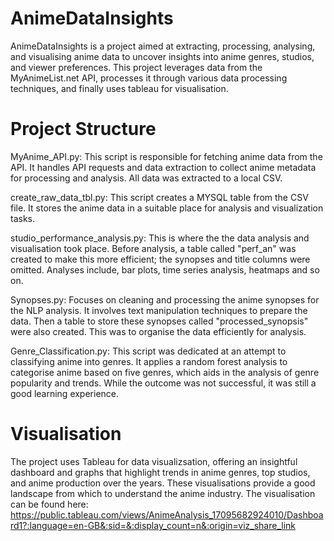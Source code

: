 # AnimeDataInsights

AnimeDataInsights is a project aimed at extracting, processing, analysing, and visualising anime data to uncover insights into anime genres, studios, and viewer preferences. This project leverages data from the MyAnimeList.net API, processes it through various data processing techniques, and finally uses tableau for visualisation. 

# Project Structure

MyAnime_API.py: This script is responsible for fetching anime data from the API. It handles API requests and data extraction to collect anime metadata for processing and analysis. All data was extracted to a local CSV. 

create_raw_data_tbl.py: This script creates a MYSQL table from the CSV file. It stores the anime data in a suitable place for analysis and visualization tasks.

studio_performance_analysis.py: This is where the the data analysis and visualisation took place. Before analysis, a table called "perf_an" was created to make this more efficient; the synopses and title columns were omitted. Analyses include, bar plots, time series analysis, heatmaps and so on. 

Synopses.py: Focuses on cleaning and processing the anime synopses for the NLP analysis. It involves text manipulation techniques to prepare the data. Then a table to store these synopses called "processed_synopsis" were also created. This was to organise the data efficiently for analysis. 

Genre_Classification.py: This script was dedicated at an attempt to classifying anime into genres. It applies a random forest analysis to categorise anime based on five genres, which aids in the analysis of genre popularity and trends. While the outcome was not successful, it was still a good learning experience. 

# Visualisation

The project uses Tableau for data visualizsation, offering an insightful dashboard and graphs that highlight trends in anime genres, top studios, and anime production over the years. These visualisations provide a good landscape from which to understand the anime industry. The visualisation can be found here: https://public.tableau.com/views/AnimeAnalysis_17095682924010/Dashboard1?:language=en-GB&:sid=&:display_count=n&:origin=viz_share_link



